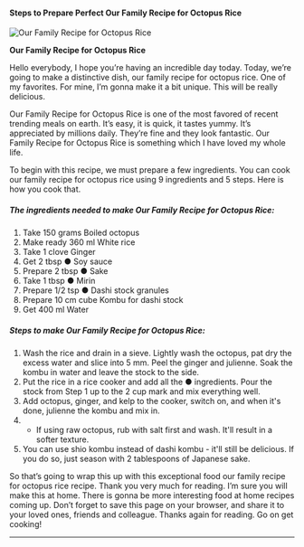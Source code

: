             

#### Steps to Prepare Perfect Our Family Recipe for Octopus Rice

![Our Family Recipe for Octopus Rice](https://img-global.cpcdn.com/recipes/4548470703652864/751x532cq70/our-family-recipe-for-octopus-rice-recipe-main-photo.jpg)

**Our Family Recipe for Octopus Rice**

Hello everybody, I hope you’re having an incredible day today. Today, we’re going to make a distinctive dish, our family recipe for octopus rice. One of my favorites. For mine, I’m gonna make it a bit unique. This will be really delicious.

Our Family Recipe for Octopus Rice is one of the most favored of recent trending meals on earth. It’s easy, it is quick, it tastes yummy. It’s appreciated by millions daily. They’re fine and they look fantastic. Our Family Recipe for Octopus Rice is something which I have loved my whole life.

To begin with this recipe, we must prepare a few ingredients. You can cook our family recipe for octopus rice using 9 ingredients and 5 steps. Here is how you cook that.

##### The ingredients needed to make Our Family Recipe for Octopus Rice:

1.  Take 150 grams Boiled octopus
2.  Make ready 360 ml White rice
3.  Take 1 clove Ginger
4.  Get 2 tbsp ● Soy sauce
5.  Prepare 2 tbsp ● Sake
6.  Take 1 tbsp ● Mirin
7.  Prepare 1/2 tsp ● Dashi stock granules
8.  Prepare 10 cm cube Kombu for dashi stock
9.  Get 400 ml Water

##### Steps to make Our Family Recipe for Octopus Rice:

1.  Wash the rice and drain in a sieve. Lightly wash the octopus, pat dry the excess water and slice into 5 mm. Peel the ginger and julienne. Soak the kombu in water and leave the stock to the side.
2.  Put the rice in a rice cooker and add all the ● ingredients. Pour the stock from Step 1 up to the 2 cup mark and mix everything well.
3.  Add octopus, ginger, and kelp to the cooker, switch on, and when it's done, julienne the kombu and mix in.
4.  *   If using raw octopus, rub with salt first and wash. It'll result in a softer texture.
5.  You can use shio kombu instead of dashi kombu - it'll still be delicious. If you do so, just season with 2 tablespoons of Japanese sake.

So that’s going to wrap this up with this exceptional food our family recipe for octopus rice recipe. Thank you very much for reading. I’m sure you will make this at home. There is gonna be more interesting food at home recipes coming up. Don’t forget to save this page on your browser, and share it to your loved ones, friends and colleague. Thanks again for reading. Go on get cooking!

* * *